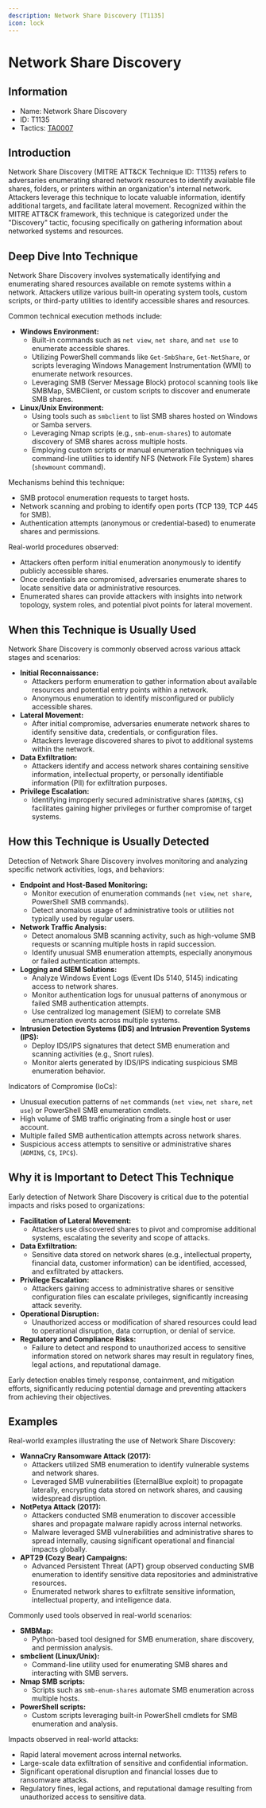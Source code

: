 ```yaml
---
description: Network Share Discovery [T1135]
icon: lock
---
```


# Network Share Discovery

## Information

- Name: Network Share Discovery
- ID: T1135
- Tactics: [TA0007](../TA0007/TA0007.md)

## Introduction

Network Share Discovery (MITRE ATT\&CK Technique ID: T1135) refers to adversaries enumerating shared network resources to identify available file shares, folders, or printers within an organization's internal network. Attackers leverage this technique to locate valuable information, identify additional targets, and facilitate lateral movement. Recognized within the MITRE ATT\&CK framework, this technique is categorized under the "Discovery" tactic, focusing specifically on gathering information about networked systems and resources.

## Deep Dive Into Technique

Network Share Discovery involves systematically identifying and enumerating shared resources available on remote systems within a network. Attackers utilize various built-in operating system tools, custom scripts, or third-party utilities to identify accessible shares and resources.

Common technical execution methods include:

- **Windows Environment:**
  - Built-in commands such as `net view`, `net share`, and `net use` to enumerate accessible shares.
  - Utilizing PowerShell commands like `Get-SmbShare`, `Get-NetShare`, or scripts leveraging Windows Management Instrumentation (WMI) to enumerate network resources.
  - Leveraging SMB (Server Message Block) protocol scanning tools like SMBMap, SMBClient, or custom scripts to discover and enumerate SMB shares.
- **Linux/Unix Environment:**
  - Using tools such as `smbclient` to list SMB shares hosted on Windows or Samba servers.
  - Leveraging Nmap scripts (e.g., `smb-enum-shares`) to automate discovery of SMB shares across multiple hosts.
  - Employing custom scripts or manual enumeration techniques via command-line utilities to identify NFS (Network File System) shares (`showmount` command).

Mechanisms behind this technique:

- SMB protocol enumeration requests to target hosts.
- Network scanning and probing to identify open ports (TCP 139, TCP 445 for SMB).
- Authentication attempts (anonymous or credential-based) to enumerate shares and permissions.

Real-world procedures observed:

- Attackers often perform initial enumeration anonymously to identify publicly accessible shares.
- Once credentials are compromised, adversaries enumerate shares to locate sensitive data or administrative resources.
- Enumerated shares can provide attackers with insights into network topology, system roles, and potential pivot points for lateral movement.

## When this Technique is Usually Used

Network Share Discovery is commonly observed across various attack stages and scenarios:

- **Initial Reconnaissance:**
  - Attackers perform enumeration to gather information about available resources and potential entry points within a network.
  - Anonymous enumeration to identify misconfigured or publicly accessible shares.
- **Lateral Movement:**
  - After initial compromise, adversaries enumerate network shares to identify sensitive data, credentials, or configuration files.
  - Attackers leverage discovered shares to pivot to additional systems within the network.
- **Data Exfiltration:**
  - Attackers identify and access network shares containing sensitive information, intellectual property, or personally identifiable information (PII) for exfiltration purposes.
- **Privilege Escalation:**
  - Identifying improperly secured administrative shares (`ADMIN$`, `C$`) facilitates gaining higher privileges or further compromise of target systems.

## How this Technique is Usually Detected

Detection of Network Share Discovery involves monitoring and analyzing specific network activities, logs, and behaviors:

- **Endpoint and Host-Based Monitoring:**
  - Monitor execution of enumeration commands (`net view`, `net share`, PowerShell SMB commands).
  - Detect anomalous usage of administrative tools or utilities not typically used by regular users.
- **Network Traffic Analysis:**
  - Detect anomalous SMB scanning activity, such as high-volume SMB requests or scanning multiple hosts in rapid succession.
  - Identify unusual SMB enumeration attempts, especially anonymous or failed authentication attempts.
- **Logging and SIEM Solutions:**
  - Analyze Windows Event Logs (Event IDs 5140, 5145) indicating access to network shares.
  - Monitor authentication logs for unusual patterns of anonymous or failed SMB authentication attempts.
  - Use centralized log management (SIEM) to correlate SMB enumeration events across multiple systems.
- **Intrusion Detection Systems (IDS) and Intrusion Prevention Systems (IPS):**
  - Deploy IDS/IPS signatures that detect SMB enumeration and scanning activities (e.g., Snort rules).
  - Monitor alerts generated by IDS/IPS indicating suspicious SMB enumeration behavior.

Indicators of Compromise (IoCs):

- Unusual execution patterns of `net` commands (`net view`, `net share`, `net use`) or PowerShell SMB enumeration cmdlets.
- High volume of SMB traffic originating from a single host or user account.
- Multiple failed SMB authentication attempts across network shares.
- Suspicious access attempts to sensitive or administrative shares (`ADMIN$`, `C$`, `IPC$`).

## Why it is Important to Detect This Technique

Early detection of Network Share Discovery is critical due to the potential impacts and risks posed to organizations:

- **Facilitation of Lateral Movement:**
  - Attackers use discovered shares to pivot and compromise additional systems, escalating the severity and scope of attacks.
- **Data Exfiltration:**
  - Sensitive data stored on network shares (e.g., intellectual property, financial data, customer information) can be identified, accessed, and exfiltrated by attackers.
- **Privilege Escalation:**
  - Attackers gaining access to administrative shares or sensitive configuration files can escalate privileges, significantly increasing attack severity.
- **Operational Disruption:**
  - Unauthorized access or modification of shared resources could lead to operational disruption, data corruption, or denial of service.
- **Regulatory and Compliance Risks:**
  - Failure to detect and respond to unauthorized access to sensitive information stored on network shares may result in regulatory fines, legal actions, and reputational damage.

Early detection enables timely response, containment, and mitigation efforts, significantly reducing potential damage and preventing attackers from achieving their objectives.

## Examples

Real-world examples illustrating the use of Network Share Discovery:

- **WannaCry Ransomware Attack (2017):**
  - Attackers utilized SMB enumeration to identify vulnerable systems and network shares.
  - Leveraged SMB vulnerabilities (EternalBlue exploit) to propagate laterally, encrypting data stored on network shares, and causing widespread disruption.
- **NotPetya Attack (2017):**
  - Attackers conducted SMB enumeration to discover accessible shares and propagate malware rapidly across internal networks.
  - Malware leveraged SMB vulnerabilities and administrative shares to spread internally, causing significant operational and financial impacts globally.
- **APT29 (Cozy Bear) Campaigns:**
  - Advanced Persistent Threat (APT) group observed conducting SMB enumeration to identify sensitive data repositories and administrative resources.
  - Enumerated network shares to exfiltrate sensitive information, intellectual property, and intelligence data.

Commonly used tools observed in real-world scenarios:

- **SMBMap:**
  - Python-based tool designed for SMB enumeration, share discovery, and permission analysis.
- **smbclient (Linux/Unix):**
  - Command-line utility used for enumerating SMB shares and interacting with SMB servers.
- **Nmap SMB scripts:**
  - Scripts such as `smb-enum-shares` automate SMB enumeration across multiple hosts.
- **PowerShell scripts:**
  - Custom scripts leveraging built-in PowerShell cmdlets for SMB enumeration and analysis.

Impacts observed in real-world attacks:

- Rapid lateral movement across internal networks.
- Large-scale data exfiltration of sensitive and confidential information.
- Significant operational disruption and financial losses due to ransomware attacks.
- Regulatory fines, legal actions, and reputational damage resulting from unauthorized access to sensitive data.
